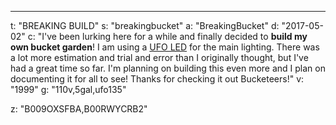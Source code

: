 ---
t: "BREAKING BUILD"
s: "breakingbucket"
a: "BreakingBucket"
d: "2017-05-02"
c: "I've been lurking here for a while and finally decided to <strong>build my own bucket garden</strong>! I am using a <a href='http://amzn.to/2ncfxRD'>UFO LED</a> for the main lighting. There was a lot more estimation and trial and error than I originally thought, but I've had a great time so far. I'm planning on building this even more and I plan on documenting it for all to see! Thanks for checking it out Bucketeers!"
v: "1999"
g: "110v,5gal,ufo135"

z: "B009OXSFBA,B00RWYCRB2"
